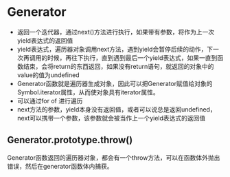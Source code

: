 # Generator

- 返回一个迭代器，通过next()方法进行执行，如果带有参数，将作为上一次yield表达式的返回值
- yield表达式，遍历器对象调用next方法，遇到yield会暂停后续的动作，下一次再调用的时候，再往下执行，直到遇到最后一个yield表达式，如果一直到函数结束，会将return的东西返回，如果没有return语句，就返回的对象中的value的值为undefined
- Generator函数就是遍历器生成对象，因此可以把Generator赋值给对象的Symbol.iterator属性，从而使对象具有iterator属性。
- 可以通过for of 进行遍历
- next方法的参数，yield本身没有返回值，或者可以说总是返回undefined，next可以携带一个参数，该参数就会被当作上一个yield表达式的返回值

## Generator.prototype.throw()

Generator函数返回的遍历器对象，都会有一个throw方法，可以在函数体外抛出错误，然后在generator函数体内捕获。
